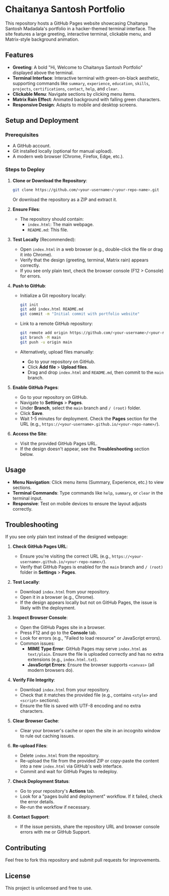 # Chaitanya Santosh Portfolio

This repository hosts a GitHub Pages website showcasing Chaitanya Santosh Madadala's portfolio in a hacker-themed terminal interface. The site features a large greeting, interactive terminal, clickable menu, and Matrix-style background animation.

## Features

- **Greeting**: A bold "Hi, Welcome to Chaitanya Santosh Portfolio" displayed above the terminal.
- **Terminal Interface**: Interactive terminal with green-on-black aesthetic, supporting commands like `summary`, `experience`, `education`, `skills`, `projects`, `certifications`, `contact`, `help`, and `clear`.
- **Clickable Menu**: Navigate sections by clicking menu items.
- **Matrix Rain Effect**: Animated background with falling green characters.
- **Responsive Design**: Adapts to mobile and desktop screens.

## Setup and Deployment

### Prerequisites

- A GitHub account.
- Git installed locally (optional for manual upload).
- A modern web browser (Chrome, Firefox, Edge, etc.).

### Steps to Deploy

1. **Clone or Download the Repository**:

   ```bash
   git clone https://github.com/<your-username>/<your-repo-name>.git
   ```

   Or download the repository as a ZIP and extract it.

2. **Ensure Files**:

   - The repository should contain:
     - `index.html`: The main webpage.
     - `README.md`: This file.

3. **Test Locally** (Recommended):

   - Open `index.html` in a web browser (e.g., double-click the file or drag it into Chrome).
   - Verify that the design (greeting, terminal, Matrix rain) appears correctly.
   - If you see only plain text, check the browser console (F12 &gt; Console) for errors.

4. **Push to GitHub**:

   - Initialize a Git repository locally:

     ```bash
     git init
     git add index.html README.md
     git commit -m "Initial commit with portfolio website"
     ```

   - Link to a remote GitHub repository:

     ```bash
     git remote add origin https://github.com/<your-username>/<your-repo-name>.git
     git branch -M main
     git push -u origin main
     ```

   - Alternatively, upload files manually:

     - Go to your repository on GitHub.
     - Click **Add file** &gt; **Upload files**.
     - Drag and drop `index.html` and `README.md`, then commit to the `main` branch.

5. **Enable GitHub Pages**:

   - Go to your repository on GitHub.
   - Navigate to **Settings** &gt; **Pages**.
   - Under **Branch**, select the `main` branch and `/ (root)` folder.
   - Click **Save**.
   - Wait 1-5 minutes for deployment. Check the **Pages** section for the URL (e.g., `https://<your-username>.github.io/<your-repo-name>/`).

6. **Access the Site**:

   - Visit the provided GitHub Pages URL.
   - If the design doesn't appear, see the **Troubleshooting** section below.

## Usage

- **Menu Navigation**: Click menu items (Summary, Experience, etc.) to view sections.
- **Terminal Commands**: Type commands like `help`, `summary`, or `clear` in the terminal input.
- **Responsive**: Test on mobile devices to ensure the layout adjusts correctly.

## Troubleshooting

If you see only plain text instead of the designed webpage:

1. **Check GitHub Pages URL**:

   - Ensure you're visiting the correct URL (e.g., `https://<your-username>.github.io/<your-repo-name>/`).
   - Verify that GitHub Pages is enabled for the `main` branch and `/ (root)` folder in **Settings** &gt; **Pages**.

2. **Test Locally**:

   - Download `index.html` from your repository.
   - Open it in a browser (e.g., Chrome).
   - If the design appears locally but not on GitHub Pages, the issue is likely with the deployment.

3. **Inspect Browser Console**:

   - Open the GitHub Pages site in a browser.
   - Press F12 and go to the **Console** tab.
   - Look for errors (e.g., "Failed to load resource" or JavaScript errors).
   - Common issues:
     - **MIME Type Error**: GitHub Pages may serve `index.html` as `text/plain`. Ensure the file is uploaded correctly and has no extra extensions (e.g., `index.html.txt`).
     - **JavaScript Errors**: Ensure the browser supports `<canvas>` (all modern browsers do).

4. **Verify File Integrity**:

   - Download `index.html` from your repository.
   - Check that it matches the provided file (e.g., contains `<style>` and `<script>` sections).
   - Ensure the file is saved with UTF-8 encoding and no extra characters.

5. **Clear Browser Cache**:

   - Clear your browser's cache or open the site in an incognito window to rule out caching issues.

6. **Re-upload Files**:

   - Delete `index.html` from the repository.
   - Re-upload the file from the provided ZIP or copy-paste the content into a new `index.html` via GitHub's web interface.
   - Commit and wait for GitHub Pages to redeploy.

7. **Check Deployment Status**:

   - Go to your repository's **Actions** tab.
   - Look for a "pages build and deployment" workflow. If it failed, check the error details.
   - Re-run the workflow if necessary.

8. **Contact Support**:

   - If the issue persists, share the repository URL and browser console errors with me or GitHub Support.

## Contributing

Feel free to fork this repository and submit pull requests for improvements.

## License

This project is unlicensed and free to use.